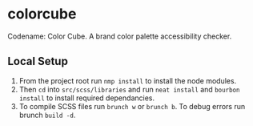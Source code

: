 # colorcube
Codename: Color Cube. A brand color palette accessibility checker.

## Local Setup
1. From the project root run `nmp install` to install the node modules.
2. Then `cd` into `src/scss/libraries` and run `neat install` and `bourbon install`
to install required dependancies.
3. To compile SCSS files run `brunch w` or `brunch b`. To debug errors run brunch `build -d`.
